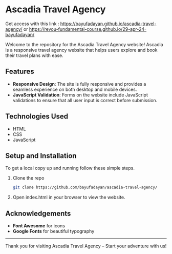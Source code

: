 # Ascadia Travel Agency

Get access with this link : 
https://bayufadayan.github.io/ascadia-travel-agency/
or
https://revou-fundamental-course.github.io/29-apr-24-bayufadayan/

Welcome to the repository for the Ascadia Travel Agency website! Ascadia is a responsive travel agency website that helps users explore and book their travel plans with ease.

## Features

- **Responsive Design**: The site is fully responsive and provides a seamless experience on both desktop and mobile devices.
- **JavaScript Validation**: Forms on the website include JavaScript validations to ensure that all user input is correct before submission.

## Technologies Used

- HTML
- CSS
- JavaScript

## Setup and Installation

To get a local copy up and running follow these simple steps.

1. Clone the repo
   ```bash
   git clone https://github.com/bayufadayan/ascadia-travel-agency/

2. Open index.html in your browser to view the website.


## Acknowledgements
- **Font Awesome** for icons
- **Google Fonts** for beautiful typography

---

Thank you for visiting Ascadia Travel Agency – Start your adventure with us!
